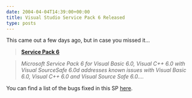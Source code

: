 ```yaml
---
date: 2004-04-04T14:39:00+00:00
title: Visual Studio Service Pack 6 Released
type: posts
---
```

This came out a few days ago, but in case you missed it...

> **[Service Pack 6](https://msdn.microsoft.com/vstudio/downloads/updates/sp/vs6/sp6/default.aspx)**

> _Microsoft Service Pack 6 for Visual Basic 6.0, Visual C++ 6.0 with Visual SourceSafe 6.0d addresses known issues with Visual Basic 6.0, Visual C++ 6.0 and Visual Source Safe 6.0...._

You can find a list of the bugs fixed in this SP [here](https://support.microsoft.com/default.aspx?scid=kb;en-us;834001).
